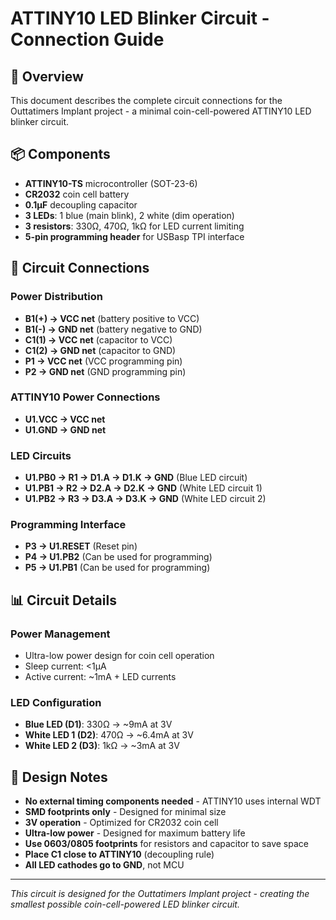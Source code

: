 # ATTINY10 LED Blinker Circuit - Connection Guide

## 🎯 Overview

This document describes the complete circuit connections for the Outtatimers Implant project - a minimal coin-cell-powered ATTINY10 LED blinker circuit.

## 📦 Components

- **ATTINY10-TS** microcontroller (SOT-23-6)
- **CR2032** coin cell battery
- **0.1µF** decoupling capacitor
- **3 LEDs**: 1 blue (main blink), 2 white (dim operation)
- **3 resistors**: 330Ω, 470Ω, 1kΩ for LED current limiting
- **5-pin programming header** for USBasp TPI interface

## 🔌 Circuit Connections

### Power Distribution

- **B1(+) → VCC net** (battery positive to VCC)
- **B1(-) → GND net** (battery negative to GND)
- **C1(1) → VCC net** (capacitor to VCC)
- **C1(2) → GND net** (capacitor to GND)
- **P1 → VCC net** (VCC programming pin)
- **P2 → GND net** (GND programming pin)

### ATTINY10 Power Connections

- **U1.VCC → VCC net**
- **U1.GND → GND net**

### LED Circuits

- **U1.PB0 → R1 → D1.A → D1.K → GND** (Blue LED circuit)
- **U1.PB1 → R2 → D2.A → D2.K → GND** (White LED circuit 1)
- **U1.PB2 → R3 → D3.A → D3.K → GND** (White LED circuit 2)

### Programming Interface

- **P3 → U1.RESET** (Reset pin)
- **P4 → U1.PB2** (Can be used for programming)
- **P5 → U1.PB1** (Can be used for programming)

## 📊 Circuit Details

### Power Management

- Ultra-low power design for coin cell operation
- Sleep current: <1µA
- Active current: ~1mA + LED currents

### LED Configuration

- **Blue LED (D1)**: 330Ω → ~9mA at 3V
- **White LED 1 (D2)**: 470Ω → ~6.4mA at 3V
- **White LED 2 (D3)**: 1kΩ → ~3mA at 3V

## 🎨 Design Notes

- **No external timing components needed** - ATTINY10 uses internal WDT
- **SMD footprints only** - Designed for minimal size
- **3V operation** - Optimized for CR2032 coin cell
- **Ultra-low power** - Designed for maximum battery life
- **Use 0603/0805 footprints** for resistors and capacitor to save space
- **Place C1 close to ATTINY10** (decoupling rule)
- **All LED cathodes go to GND**, not MCU

---

_This circuit is designed for the Outtatimers Implant project - creating the smallest possible coin-cell-powered LED blinker circuit._
